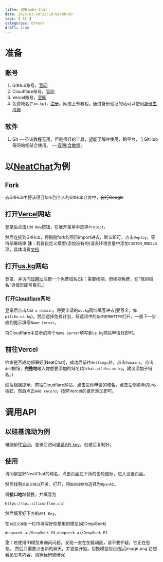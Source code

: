 ```yaml
---
title: 部署Lobe Chat
date: 2025-03-30T22:18:02+08:00
tags: [ AI ]
categories: Others
draft: true
---
```

# 准备
## 账号
1. GitHub账号，[官网](https://github.com/)
2. Cloudflare账号，[官网](https://cloudflare.com)
3. Vercel账号，[官网](https://vercel.com)
4. 免费域名(*.us.kg)，[注册](https://register.us.kg/)，网络上有教程。通过身份验证的话可以使用[身份生成器](https://www.meiguodizhi.com/)
## 软件
1. Git ~~虽该教程无用，但是很好的工具，望能了解并使用，跨平台，与GitHub等网站相结合使用。 ~~[官网(含教程)](https://git-scm.com/)

# 以[NeatChat](https://github.com/tianzhentech/NeatChat)为例
## Fork
去GitHub中将该项目fork到个人的GitHub仓库中，~~自行Google~~
## 打开[Vercel](https://vercel.com)网站
登录后点击`Add New`按钮，在展开菜单中选择`Project`。

然后连接到GitHub，将刚刚fork的项目import进去，默认即可，点击`Deploy`。等待部署结束
**注**：若要自定义模型(添加没有的)请去环境变量中添加`CUSTOM_MODELS`项，具体请看[文档](https://github.com/ChatGPTNextWeb/NextChat?tab=readme-ov-file#custom_models-optional)

## 打开[us.kg](https://register.us.kg/)网站
登录，并访问[该网址](https://dash.domain.digitalplat.org/panel/main)注册一个免费域名(注：需要续期，但续期免费，在“我的域名”详情页即可看见。)

### 打开[Cloudflare](https://cloudflare.com)网站
登录后点击`Add a domain`，将要申请的`us.kg`网址填写进去(要写全，如`pilihu.us.kg`)。然后选择免费计划，将选项中的`始终使用HTTPS`打开，一直下一步直到提示填写`Name Server`。

将Cloudflare中显示的两个`Name Server`填写到`us.kg`网站申请处即可。

## 前往Vercel
检查是否成功部署好[NeatChat]，成功后前往`Settings`处，点击`Domains`，点击`Add`按钮，**完整地**输入你想要添加的域名(如`chat.pilihu.us.kg`，建议添加子域名。)

然后根据提示，前往Cloudflare网站，点击进你申请的域名，点击左侧菜单的`DNS`按钮，然后点击`Add record`，按照Vercel的提示添加即可。

# 调用API
## 以硅基流动为例
电脑前往[官网](https://siliconflow.cn/zh-cn/)。登录后访问[申请API key](https://cloud.siliconflow.cn/account/ak)。创建后复制好。

## 使用
访问绑定好NeatChat的域名，点击页面左下角的齿轮图标，进入设置页面。

然后找到`自定义接口`开关，打开，将`服务提供商`选择为`OpenAI`。

将**接口地址**替换，并填写为
```
https://api.siliconflow.cn/
```

然后填写好下方的`API Key`。

在`自定义模型`一栏中填写好你想用的模型(如DeepSeek)
```
deepseek-ai/DeepSeek-V3,deepseek-ai/DeepSeek-R1
```
**注**：若使用R1模型来询问问题，发现一直在加载动画，请不要怀疑，它正在思考。
然后只需要点击新的聊天，并直接开始。切换模型则点击![image.png](https://s2.loli.net/2025/02/12/4WcpmtSdDoHX7hn.png)
若想看见思考内容，请~~等我研究研究~~
